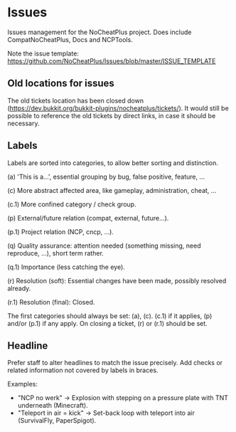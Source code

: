 # Issues

Issues management for the NoCheatPlus project. Does include CompatNoCheatPlus, Docs and NCPTools.

Note the issue template: https://github.com/NoCheatPlus/Issues/blob/master/ISSUE_TEMPLATE

## Old locations for issues

The old tickets location has been closed down (https://dev.bukkit.org/bukkit-plugins/nocheatplus/tickets/). It would still be possible to reference the old tickets by direct links, in case it should be necessary.

## Labels

Labels are sorted into categories, to allow better sorting and distinction.

(a) 'This is a...', essential grouping by bug, false positive, feature, ...

(c) More abstract affected area, like gameplay, administration, cheat, ...

(c.1) More confined category / check group.

(p) External/future relation (compat, external, future...).

(p.1) Project relation (NCP, cncp, ...).

(q) Quality assurance: attention needed (something missing, need reproduce, ...), short term rather.

(q.1) Importance (less catching the eye).

(r) Resolution (soft): Essential changes have been made, possibly resolved already.

(r.1) Resolution (final): Closed.

The first categories should always be set: (a), (c). (c.1) if it applies, (p) and/or (p.1) if any apply. On closing a ticket, (r) or (r.1) should be set.

## Headline

Prefer staff to alter headlines to match the issue precisely. Add checks or related information not covered by labels in braces.

Examples: 
* "NCP no werk" -> Explosion with stepping on a pressure plate with TNT underneath (Minecraft).
* "Teleport in air = kick" -> Set-back loop with teleport into air (SurvivalFly, PaperSpigot).
